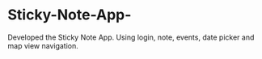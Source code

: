 # Sticky-Note-App-
Developed the Sticky Note App. Using login, note, events, date picker and map view navigation.
